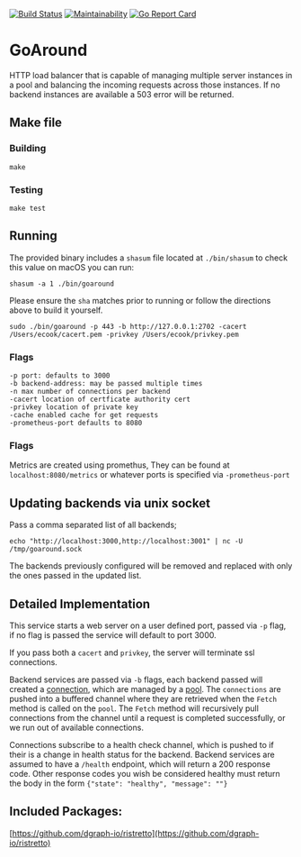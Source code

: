 [![Build Status](https://travis-ci.org/CoderCookE/goaround.svg?branch=master)](https://travis-ci.org/CoderCookE/goaround)
[![Maintainability](https://api.codeclimate.com/v1/badges/60d01111dd41a66baae3/maintainability)](https://codeclimate.com/github/CoderCookE/goaround/maintainability)
[![Go Report Card](https://goreportcard.com/badge/github.com/codercooke/goaround)](https://goreportcard.com/report/github.com/codercooke/goaround)

# GoAround
HTTP load balancer that is capable of managing multiple server instances in a pool
and balancing the incoming requests across those instances. If no backend instances
are available a 503 error will be returned.

## Make file

### Building
```
make
```

### Testing
```
make test
```

## Running
The provided binary includes a `shasum` file located at `./bin/shasum` to check this value on macOS you can run:
```
shasum -a 1 ./bin/goaround
```
Please ensure the `sha` matches prior to running or follow the directions above to build it yourself.

```
sudo ./bin/goaround -p 443 -b http://127.0.0.1:2702 -cacert /Users/ecook/cacert.pem -privkey /Users/ecook/privkey.pem
```

### Flags
```
-p port: defaults to 3000
-b backend-address: may be passed multiple times
-n max number of connections per backend
-cacert location of certficate authority cert
-privkey location of private key
-cache enabled cache for get requests
-prometheus-port defaults to 8080
```

### Flags
Metrics are created using promethus, They can be found at `localhost:8080/metrics` or whatever ports is specified via `-prometheus-port`

## Updating backends via unix socket
Pass a comma separated list of all backends;
```
echo "http://localhost:3000,http://localhost:3001" | nc -U /tmp/goaround.sock

```
The backends previously configured will be removed and replaced with only the ones passed in the updated list.

## Detailed Implementation
This service starts a web server on a user defined port, passed via `-p` flag,
if no flag is passed the service will default to port 3000.

If you pass both a `cacert` and `privkey`, the server will terminate ssl connections.

Backend services are passed via `-b` flags, each backend passed will created a [connection](internal/connection/main.go),
which are managed by a [pool](internal/pool/main.go).  The `connections` are pushed into a buffered channel
where they are retrieved when the `Fetch` method is called on the `pool`.  The `Fetch` method will recursively pull connections
from the channel until a request is completed successfully, or we run out of available connections.

Connections subscribe to a health check channel, which is pushed to if their is a change in health status for the backend. Backend
services are assumed to have a `/health` endpoint, which will return a 200 response code.   Other response codes you wish be considered
healthy must return the body in the form `{"state": "healthy", "message": ""}`

## Included Packages:
[https://github.com/dgraph-io/ristretto](https://github.com/dgraph-io/ristretto)
